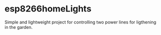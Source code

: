 # esp8266homeLights

Simple and lightweight project for controlling two power lines for ligthening in the garden.
